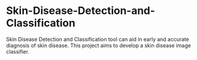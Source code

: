 # Skin-Disease-Detection-and-Classification
Skin Disease Detection and Classification tool can aid in early and accurate diagnosis of skin disease. This project aims to develop a skin disease image classifier.
